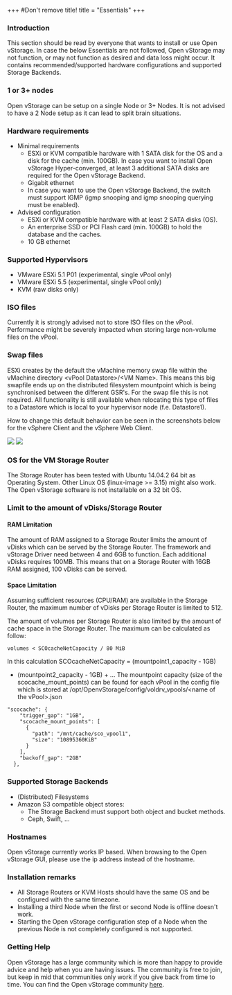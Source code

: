 +++
#Don't remove title!
title = "Essentials"
+++


<a name="Introduction" class="internal-ref"></a>
### Introduction

This section should be read by everyone that wants to install or use
Open vStorage. In case the below Essentials are not followed, Open
vStorage may not function, or may not function as desired and data loss
might occur. It contains recommended/supported hardware configurations
and supported Storage Backends.

<a name="1 or 3+ nodes" class="internal-ref"></a>
### 1 or 3+ nodes

Open vStorage can be setup on a single Node or 3+ Nodes. It is not
advised to have a 2 Node setup as it can lead to split brain situations.

<a name="Hardware requirements" class="internal-ref"></a>
### Hardware requirements

-   Minimal requirements
    -   ESXi or KVM compatible hardware with 1 SATA disk for the OS and a disk for the cache (min. 100GB). In case you want to install Open vStorage Hyper-converged, at least 3 additional SATA disks are required for the Open vStorage Backend.
    -   Gigabit ethernet
    -   In case you want to use the Open vStorage Backend, the switch must support IGMP (igmp snooping and igmp snooping querying must be enabled).
-   Advised configuration
    -   ESXi or KVM compatible hardware with at least 2 SATA disks (OS). 
    -   An enterprise SSD or PCI Flash card (min. 100GB) to hold the
        database and the caches.
    -   10 GB ethernet

<a name="Supported Hypervisors" class="internal-ref"></a>
### Supported Hypervisors

-   VMware ESXi 5.1 P01 (experimental, single vPool only)
-   VMware ESXi 5.5 (experimental, single vPool only)
-   KVM (raw disks only)

<a name="ISO files" class="internal-ref"></a>
### ISO files

Currently it is strongly advised not to store ISO files on the vPool.
Performance might be severely impacted when storing large non-volume
files on the vPool.

<a name="Swap files" class="internal-ref"></a>
### Swap files

ESXi creates by the default the vMachine memory swap file within the
vMachine directory \<vPool Datastore\>/\<VM Name\>. This means this big
swapfile ends up on the distributed filesystem mountpoint which is being
synchronised between the different GSR's. For the swap file this is not
required. All functionality is still available when relocating this type
of files to a Datastore which is local to your hypervisor node (f.e.
Datastore1).

How to change this default behavior can be seen in the screenshots below
for the vSphere Client and the vSphere Web Client.

![](images/swapfile\_vsphere\_client.png)
![](images/swapfile\_vsphere\_web.png)

<a name="OS for the VM Storage Router" class="internal-ref"></a>
### OS for the VM Storage Router

The Storage Router has been tested with Ubuntu 14.04.2 64 bit as
Operating System. Other Linux OS (linux-image >= 3.15) might also work. The Open vStorage
software is not installable on a 32 bit OS.

<a name="Limit to the amount of vDisks/Storage Router" class="internal-ref"></a>
### Limit to the amount of vDisks/Storage Router

<a name="RAM Limitation" class="internal-ref"></a>

#### RAM Limitation

The amount of RAM assigned to a Storage Router limits the amount of
vDisks which can be served by the Storage Router. The framework and
vStorage Driver need between 4 and 6GB to function. Each additional
vDisks requires 100MB. This means that on a Storage Router with 16GB RAM
assigned, 100 vDisks can be served.

<a name="Space Limitation" class="internal-ref"></a>

#### Space Limitation

Assuming sufficient resources (CPU/RAM) are available in the Storage
Router, the maximum number of vDisks per Storage Router is limited to
512.

The amount of volumes per Storage Router is also limited by the amount
of cache space in the Storage Router. The maximum can be calculated as
follow:

~~~~ {.sourceCode .python}
volumes < SCOcacheNetCapacity / 80 MiB
~~~~

In this calculation SCOcacheNetCapacity = (mountpoint1\_capacity - 1GB)
+ (mountpoint2\_capacity - 1GB) + ... The mountpoint capacity (size of
the scocache\_mount\_points) can be found for each vPool in the config
file which is stored at /opt/OpenvStorage/config/voldrv\_vpools/\<name
of the vPool\>.json

~~~~ {.sourceCode .python}
"scocache": {
    "trigger_gap": "1GB",
    "scocache_mount_points": [
      {
        "path": "/mnt/cache/sco_vpool1",
        "size": "10895360KiB"
      }
    ],
    "backoff_gap": "2GB"
  },
~~~~

<a name="Supported Storage Backends" class="internal-ref"></a>
### Supported Storage Backends

-   (Distributed) Filesystems
-   Amazon S3 compatible object stores:
    -   The Storage Backend must support both object and bucket methods.
    -   Ceph, Swift, ...

<a name="Hostnames" class="internal-ref"></a>
### Hostnames
Open vStorage currently works IP based. When browsing to the Open vStorage GUI, please use the ip address instead of the hostname.

<a name="Installation remarks" class="internal-ref"></a>
### Installation remarks

-   All Storage Routers or KVM Hosts should have the same OS and be
    configured with the same timezone.
-   Installing a third Node when the first or second Node is offline
    doesn't work.
-   Starting the Open vStorage configuration step of a Node when the
    previous Node is not completely configured is not supported.

<a name="Getting Help" class="internal-ref"></a>
### Getting Help

Open vStorage has a large community which is more than happy to provide
advice and help when you are having issues. The community is free to
join, but keep in mid that communities only work if you give back from
time to time. You can find the Open vStorage community
[here](https://groups.google.com/forum/#!forum/open-vstorage).
